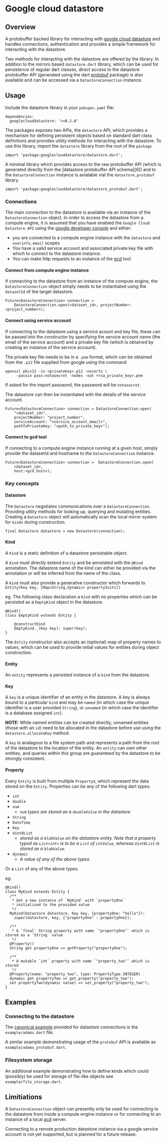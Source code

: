 # Google cloud datastore #


## Overview ##

A protobuffer backed library for interacting with [google cloud datastore][1] and handles connections, authentication and provides a simple framework for interacting with the datastore.

Two methods for interacting with the datastore are offered by the library. In addition to the mirrors based `datastore.dart` library, which can be used for persistence of regular dart classes,  direct access to the datastore protobuffer API (generated using the dart [protobuf][2] package) is also available and can be accessed via a `DatastoreConnection` instance. 

## Usage ##

Include the datastore library in your `pubspec.yaml` file:

    dependencies:
      googleclouddatastore: '>=0.2.0'
      
The packages exposes two APIs, the `datastore` API, which provides a mechanism for defining persistent objects based on standard dart class definitions and provides utility methods for interacting with the datastore. To use this library, import the `datastore` library from the root of the `package`

    import 'package:googleclouddatastore/datastore.dart';
    
A minimal library which provides access to the raw protobuffer API (which is generated directly from the [datastore protobuffer API schema][6]) and to the `DatastoreConnection` instance is avialable vial the `datastore.protobuf` library.

    import 'package:googleclouddatastore/datastore_protobuf.dart';
    
### Connections ###
      
The main connection to the datastore is available via an instance of the `DatastoreConnection` object. In order to access the datastore from a compute engine, it is assumed that you have enabled the `Google Cloud Datastore API` using the [google developer console][5] and either:

- you are connected to a compute engine instance with the `datastore` and `userinfo.email` scopes
- You have a valid service account and associated private key file with which to connect to the datastore instance.
- You can make http requests to an instance of the [gcd][3] tool.

#### Connect from compute engine instance ####

If connecting to the datastore from an instance of the compute engine, the `DatastoreConnection` object simply needs to be instantiated using the `datasetId` of the target datastore.

	Future<DatastoreConnection> connection = 
		DatastoreConnection.open(<dataset_id>, projectNumber: <project_number>);

#### Connect using service account ####

If connecting to the datastore using a service acount and key file, these can be passed into the constructor by specifying the service account name (the email of the service account) and a private key file (which is obtained by creating an instance of the service account).

The private key file needs to be in a `.pem` format, which can be obtained from the `.p12` file supplied from google using the command
    
    openssl pkcs12 -in <privatekey>.p12 -nocerts \
         -passin pass:notasecret -nodes -out <rsa_private_key>.pem

If asked for the import password, the password will be `notasecret`.

The datastore can then be instantiated with the details of the service account.

    Future<DatastoreConnection> connection = DatastoreConnection.open(
    	"<dataset_id>",
    	projectNumber: "project_number",
    	serviceAccount: "<service_account_email>",
    	pathToPrivateKey: "<path_to_private_key>");
    	  
#### Connect to gcd tool ####

If connecting to a compute engine instance running at a given host, simply provide the datasetId and hostname to the `DatastoreConnection` instance.

    Future<DatastoreConnection> connection =  DatastoreConnection.open(
    	<dataset_id>, 		
    	host:<gcd_host>);

    
### Key concepts ###

#### Datastore ####

The `Datastore` negotiates communications over a `DatastoreConnection`. Providing utility methods for looking up, querying and mutating entities. Creating a `Datastore` object will automatically scan the local mirror system for `kinds` during construction. 

	final Datastore datastore = new Datastore(connection);
	
#### Kind ####

A `Kind` is a static definition of a datastore persistable object. 

A `Kind` must directly extend `Entity` and be annotated with the `@Kind` annotation. The datastore name of the kind can either be provided via the annotation or will be inferred from the name of the class.

A `Kind` must also provide a generative constructor which forwards to `Entity(Key key, [Map<String,dynamic> propertyInits])`

eg. The following class declaration a `Kind` with no properties which can be persisted as a `EmptyKind` object in the datastore.

    @Kind()
    class EmptyKind extends Entity {
    
    	@constructKind
    	EmptyKind._(Key key): super(key);
    }
    
The `Entity` constructor also accepts an (optional) map of property names to values, which can be used to provide initial values for entities during object construction.
    
#### Entity ####

An `entity` represents a persisted instance of a `kind` from the datastore.


#### Key ####

A `key` is a unique identifier of an entity in the datastore. A key is always bound to a particular `kind`
and may be `named` (in which case the unique identifier
is a user provided `String`), or `unnamed` (in which case the identifier is a database assigned `int`).

**NOTE:**
While named entities can be created directly, unnamed
entities (those with an `id`) need to be allocated in the datastore before use 
using the `datastore.allocateKey` method.

A `key` is analagous to a file system path and represents a path from the root of the datastore 
to the location of the entity. An `entity` can *own* other entities, and queries within this 
group are guaranteed by the datastore to be strongly consistent.

#### Property ####

Every `Entity` is built from multiple `Property`s, which represent the data stored on the `Entity`. Properties can be any of the following dart types:

 - `int`
 - `double`
 - `num` 
 	- *`num` types are stored as a `doubleValue` in  the datastore* 
 - `String`
 - `DateTime`
 - `Key`
 - `Uint8List` 
   -  *stored as a `blobValue` on the datastore entity. Note that a property typed as `List<int>` is to be a `List` of `intValue`, whereas `Uint8List` is stored as a `blobValue`.*
 - `dynamic`
   - *A value of any of the above types.*
   
Or a `List` of any of the above types.

eg.

	@Kind()
	class MyKind extends Entity {
	  /**
	   * Get a new instance of `MyKind` with `propertyOne`
	   * initialised to the provided value
	   */
	  MyKind(Datastore datastore, Key key, {propertyOne: "hello"}): 
	    super(datastore, key, {"propertyOne" : propertyOne});
		
	  /**
	   * A `final` String property with name `"propertyOne"` which is stored as a `String` value
	   */
	  @Property()
	  String get propertyOne => getProperty("propertyOne");
		
	  /**
	   * A mutable `int` property with name `"property_two"` which is stored
	   */
	  @Property(name: "property_two", type: PropertyType.INTEGER)
	  dynamic get propertyTwo => get_property("property_two");
      set propertyTwo(dynamic value) => set_property("property_two");
	}



## Examples ##

### Connecting to the datastore ###

The [canonical example][4] provided for datastore connections is the `example/adams.dart` file.

A similar example demonstrating usage of the `protobuf` API is available as `example/adams_protobuf.dart`.

### Filesystem storage ###

An additional example demonstrating how to define kinds which could (possibly) be used for storage of file-like objects see `example/file_storage.dart`.

## Limitiations ##

A `DatastoreConnection` object can presently only be used for connecting to the datastore from inside a compute engine instance or for connecting to an instance of a local [gcd][3] server.

Connecting to a remote production datastore instance via a google service account is not yet supported, but is planned for a future release.

[1]: https://developers.google.com/datastore/
[2]: https://github.com/dart-lang/dart-protobuf
[3]: https://developers.google.com/datastore/docs/tools/
[4]: https://developers.google.com/datastore/docs/getstarted/start_python/
[5]: https://console.developers.google.com/